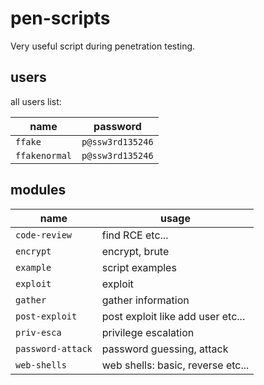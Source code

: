 # pen-scripts

Very useful script during penetration testing.

## users

all users list:

| name            | password           |
| --------------- | ------------------ |
| `ffake`         | `p@ssw3rd135246`   |
| `ffakenormal`   | `p@ssw3rd135246`   |

## modules

| name              | usage                               |
| ----------------  | ----------------------------------- |
| `code-review`     | find RCE etc...                     |
| `encrypt`         | encrypt, brute                      |
| `example`         | script examples                     |
| `exploit`         | exploit                             |
| `gather`          | gather information                  |
| `post-exploit`    | post exploit like add user etc...   |
| `priv-esca`       | privilege escalation                |
| `password-attack` | password guessing, attack           |
| `web-shells`      | web shells: basic, reverse etc...   |
